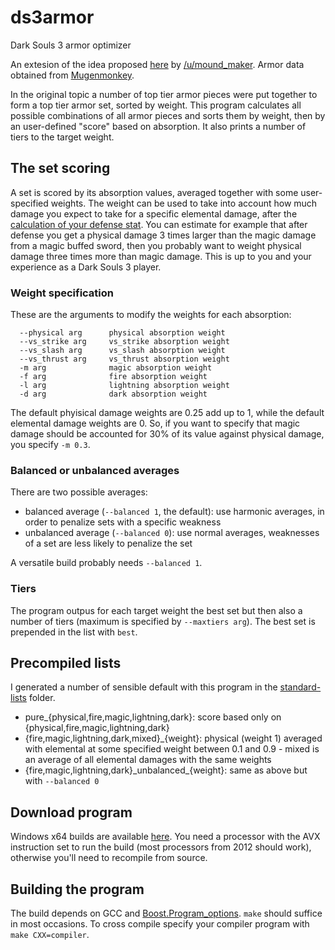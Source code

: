 # ds3armor
Dark Souls 3 armor optimizer

An extesion of the idea proposed [here](https://www.reddit.com/r/darksouls3/comments/682wel/the_best_armor_combinations_based_on_absorption/) by [/u/mound_maker](https://www.reddit.com/user/mound_maker). Armor data obtained from [Mugenmonkey](https://mugenmonkey.com/).

In the original topic a number of top tier armor pieces were put together to form a top tier armor set, sorted by weight. This program calculates all possible combinations of all armor pieces and sorts them by weight, then by an user-defined "score" based on absorption. It also prints a number of tiers to the target weight.

## The set scoring
A set is scored by its absorption values, averaged together with some user-specified weights. The weight can be used to take into account how much damage you expect to take for a specific elemental damage, after the [calculation of your defense stat](https://www.reddit.com/r/darksouls3/comments/4f8yy8/how_defense_and_absorption_really_work/). You can estimate for example that after defense you get a physical damage 3 times larger than the magic damage from a magic buffed sword, then you probably want to weight physical damage three times more than magic damage. This is up to you and your experience as a Dark Souls 3 player.

### Weight specification

These are the arguments to modify the weights for each absorption:
```
  --physical arg      physical absorption weight
  --vs_strike arg     vs_strike absorption weight
  --vs_slash arg      vs_slash absorption weight
  --vs_thrust arg     vs_thrust absorption weight
  -m arg              magic absorption weight
  -f arg              fire absorption weight 
  -l arg              lightning absorption weight
  -d arg              dark absorption weight
```

The default phyisical damage weights are 0.25 add up to 1, while the default elemental damage weights are 0. So, if you want to specify that magic damage should be accounted for 30% of its value against physical damage, you specify `-m 0.3`.

### Balanced or unbalanced averages

There are two possible averages:

* balanced average (`--balanced 1`, the default): use harmonic averages, in order to penalize sets with a specific weakness
* unbalanced average (`--balanced 0`): use normal averages, weaknesses of a set are less likely to penalize the set

A versatile build probably needs `--balanced 1`.

### Tiers

The program outpus for each target weight the best set but then also a number of tiers (maximum is specified by `--maxtiers arg`). The best set is prepended in the list with `best`.

## Precompiled lists

I generated a number of sensible default with this program in the [standard-lists](https://github.com/pisto/ds3armor/tree/master/standard-lists) folder.

* pure\_{physical,fire,magic,lightning,dark}: score based only on {physical,fire,magic,lightning,dark}
* {fire,magic,lightning,dark,mixed}\_{weight}: physical (weight 1) averaged with elemental at some specified weight between 0.1 and 0.9 - mixed is an average of all elemental damages with the same weights
* {fire,magic,lightning,dark}\_unbalanced\_{weight}: same as above but with `--balanced 0`

## Download program
Windows x64 builds are available [here](https://github.com/pisto/ds3armor/releases). You need a processor with the AVX instruction set to run the build (most processors from 2012 should work), otherwise you'll need to recompile from source.

## Building the program
The build depends on GCC and [Boost.Program_options](http://www.boost.org/doc/libs/1_64_0/doc/html/program_options.html). `make` should suffice in most occasions. To cross compile specify your compiler program with `make CXX=compiler`.
